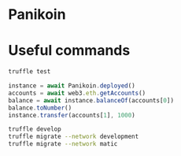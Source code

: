 # Panikoin
# Useful commands

```javascript
truffle test
```

```javascript
instance = await Panikoin.deployed()
accounts = await web3.eth.getAccounts()
balance = await instance.balanceOf(accounts[0])
balance.toNumber()
instance.transfer(accounts[1], 1000)
```
```sh
truffle develop
truffle migrate --network development
truffle migrate --network matic
```
